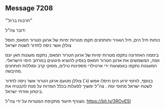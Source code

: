 ## Message 7208

״חרבות ברזל״

דובר צה"ל:

כוחות חיל הים, חיל האוויר ותותחנים תקפו מטרות ימיות של ארגון הטרור חמאס; חוסל צוללן אשר ניסה לחדור לשטח ישראל

ביממה האחרונה נתקפו מטרות ימיות של ארגון הטרור חמאס, נתקפו מעגנות חאן יונס ועזה, המשמשים את ארגון הטרור חמאס בנסיון להוציא פיגועים במרחב הימי הישראלי. 
המעגנות נתקפו באמצעות ירי ארטילרי מספינות טילים, מסוקי קרב וסוללות תותחנים מהיבשה.

בנוסף, לוחמי זרוע הים חיסלו אמש (ג') צוללן מטעם ארגון הטרור אשר ניסה לחדור לשטח ישראל מחופי עזה .
צה"ל ימשיך לפעלות בכלל הגזרות על מנת להבטיח את ביטחון אזרחי ישראל.

מצורף תיעוד מתקיפת המטרות על ידי צה"ל: https://bit.ly/3ROvESI


